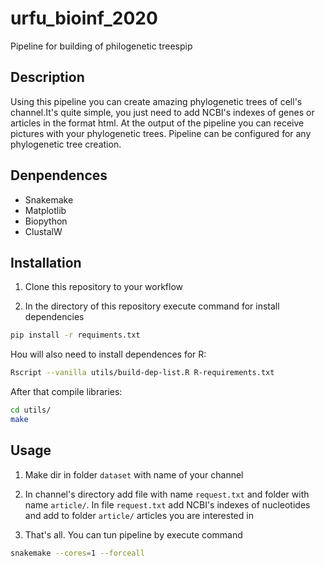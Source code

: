 # urfu_bioinf_2020
Pipeline for building of philogenetic treespip

## Description
Using this pipeline you can create amazing phylogenetic trees of 
cell's channel.It's quite simple, you just need to add NCBI's indexes of 
genes or articles in the format html. At the output of the pipeline you 
can receive pictures with your phylogenetic trees. 
Pipeline can be configured for any phylogenetic tree creation.  

## Denpendences
* Snakemake
* Matplotlib
* Biopython
* ClustalW

## Installation

1. Clone this repository to your workflow

2. In the directory of this repository execute command for install
dependencies 
```sh
pip install -r requiments.txt
```
Нou will also need to install dependences for R:
```sh
Rscript --vanilla utils/build-dep-list.R R-requirements.txt 
```
After that compile libraries:
```sh
cd utils/
make
```

## Usage

1. Make dir in folder `dataset` with name of your channel

2. In channel's directory add file with name `request.txt` and folder 
with name `article/`. In file `request.txt` add NCBI's indexes of nucleotides
and add to folder `article/` articles you are interested in

3.  That's all. You can tun pipeline by execute command


```sh
snakemake --cores=1 --forceall
```
